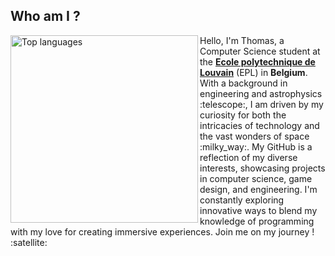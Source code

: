 <h2>Who am I ?</h2>
<img align="left" width="300" src="https://github-readme-stats.vercel.app/api/top-langs/?username=Thommmas&layout=compact&langs_count=10&theme=transparent" alt="Top languages" />
<p>
Hello, I'm Thomas, a Computer Science student at the <strong><a href = https://en.wikipedia.org/wiki/Louvain_School_of_Engineering ... attributes-list>Ecole polytechnique de Louvain</a></strong> (EPL) in <strong>Belgium</strong>. With a background in engineering and astrophysics :telescope:, I am driven by my curiosity for both the intricacies of technology and the vast wonders of space :milky_way:. My GitHub is a reflection of my diverse interests, showcasing projects in computer science, game design, and engineering. I'm constantly exploring innovative ways to blend my knowledge of programming with my love for creating immersive experiences. Join me on my journey ! :satellite:
</p>
